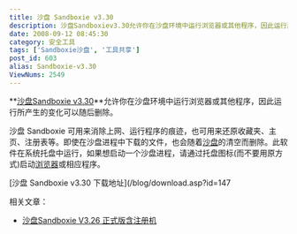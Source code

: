 ```yaml
---
title: 沙盘 Sandboxie v3.30
description: 沙盘Sandboxiev3.30允许你在沙盘环境中运行浏览器或其他程序，因此运行所产生的变化可以随后删除。沙盘Sandboxie可用来消除上网、运行程序的痕迹，也可用来还原收藏夹、主页、注册表等。即使在沙盘进程中下载的文件，也会随着沙盘的清空而删除。此软件在系统托盘中运行，如果想启动一个沙盘进程，请通过托盘图标(而不要用原方式)启动浏览器或相应程序。
date: 2008-09-12 08:45:30
category: 安全工具
tags: ['Sandboxie沙盘', '工具共享']
post_id: 603
alias: Sandboxie-v3.30
ViewNums: 2549
---
```


**[沙盘Sandboxie v3.30](/blog/sandboxie-v330)**允许你在沙盘环境中运行浏览器或其他程序，因此运行所产生的变化可以随后删除。

沙盘 Sandboxie 可用来消除上网、运行程序的痕迹，也可用来还原收藏夹、主页、注册表等。即使在沙盘进程中下载的文件，也会随着[沙盘](/tags/Sandboxie%E6%B2%99%E7%9B%98)的清空而删除。此软件在系统托盘中运行，如果想启动一个沙盘进程，请通过托盘图标(而不要用原方式)启动[浏览器](/tags/%E6%B5%8F%E8%A7%88%E5%99%A8)或相应程序。

[沙盘 Sandboxie v3.30 下载地址](/blog/download.asp?id=147

相关文章：

* [沙盘Sandboxie V3.26 正式版含注册机](/blog/sandboxie-v326-zhuceji-xiazai)
